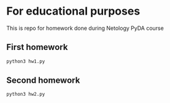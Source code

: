For educational purposes
========================

This is repo for homework done during Netology PyDA course

First homework
--------------

```bash
python3 hw1.py
```

Second homework
---------------

```bash
python3 hw2.py
```
